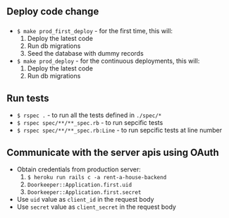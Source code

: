 ## Deploy code change
###
- `$ make prod_first_deploy` - for the first time, this will:
  1. Deploy the latest code
  2. Run db migrations
  3. Seed the database with dummy records
- `$ make prod_deploy` - for the continuous deployments, this will:
  1. Deploy the latest code
  2. Run db migrations
## Run tests
- `$ rspec .` - to run all the tests defined in `./spec/*`
- `$ rspec spec/**/**_spec.rb` - to run sepcific tests
- `$ rspec spec/**/**_spec.rb:Line` - to run sepcific tests at line number

## Communicate with the server apis using OAuth
- Obtain credentials from production server:
  1. `$ heroku run rails c -a rent-a-house-backend`
  2. `Doorkeeper::Application.first.uid`
  3. `Doorkeeper::Application.first.secret`
- Use `uid` value as `client_id` in the request body
- Use `secret` value as `client_secret` in the request body
